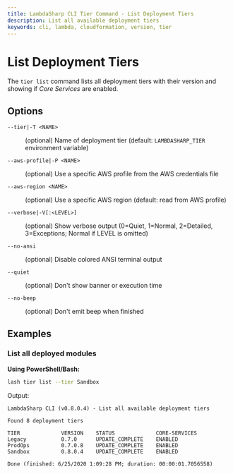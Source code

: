 ```yaml
---
title: LambdaSharp CLI Tier Command - List Deployment Tiers
description: List all available deployment tiers
keywords: cli, lambda, cloudformation, version, tier
---
```

# List Deployment Tiers

The `tier list` command lists all deployment tiers with their version and showing if _Core Services_ are enabled.

## Options

<dl>

<dt><code>--tier|-T &lt;NAME&gt;</code></dt>
<dd>

(optional) Name of deployment tier (default: <code>LAMBDASHARP_TIER</code> environment variable)
</dd>

<dt><code>--aws-profile|-P &lt;NAME&gt;</code></dt>
<dd>

(optional) Use a specific AWS profile from the AWS credentials file
</dd>

<dt><code>--aws-region &lt;NAME&gt;</code></dt>
<dd>

(optional) Use a specific AWS region (default: read from AWS profile)
</dd>

<dt><code>--verbose|-V[:&lt;LEVEL&gt;]</code></dt>
<dd>

(optional) Show verbose output (0=Quiet, 1=Normal, 2=Detailed, 3=Exceptions; Normal if LEVEL is omitted)
</dd>

<dt><code>--no-ansi</code></dt>
<dd>

(optional) Disable colored ANSI terminal output
</dd>

<dt><code>--quiet</code></dt>
<dd>

(optional) Don't show banner or execution time
</dd>

<dt><code>--no-beep</code></dt>
<dd>

(optional) Don't emit beep when finished
</dd>

</dl>

## Examples

### List all deployed modules

__Using PowerShell/Bash:__
```bash
lash tier list --tier Sandbox
```

Output:
```
LambdaSharp CLI (v0.8.0.4) - List all available deployment tiers

Found 8 deployment tiers

TIER             VERSION    STATUS             CORE-SERVICES
Legacy           0.7.0      UPDATE_COMPLETE    ENABLED
ProdOps          0.7.0.8    UPDATE_COMPLETE    ENABLED
Sandbox          0.8.0.4    UPDATE_COMPLETE    ENABLED

Done (finished: 6/25/2020 1:09:28 PM; duration: 00:00:01.7056558)
```
